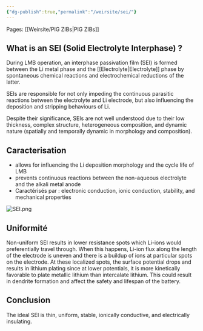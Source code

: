 ```yaml
---
{"dg-publish":true,"permalink":"/weirsite/sei/"}
---
```


Pages: [[Weirsite/PIG ZIBs\|PIG ZIBs]]
## What is an SEI (Solid Electrolyte Interphase) ?
During LMB operation, an interphase passivation film (SEI) is formed between the Li metal phase and the [[Electrolyte\|Electrolyte]] phase by spontaneous chemical reactions and electrochemical reductions of the latter. 

SEIs are responsible for not only impeding the continuous parasitic reactions between the electrolyte and Li electrode, but also influencing the deposition and stripping behaviours of Li. 

Despite their significance, SEIs are not well understood due to their low thickness, complex structure, heterogeneous composition, and dynamic nature (spatially and temporally dynamic in morphology and composition).

## Caracterisation
- allows for influencing the Li deposition morphology and the cycle life of LMB
- prevents continuous reactions between the non-aqueous electrolyte and the alkali metal anode
- Caractérisés par : electronic conduction, ionic conduction, stability, and mechanical properties

![SEI.png](/img/user/SEI.png)

## Uniformité 
Non-uniform SEI results in lower resistance spots which Li-ions would preferentially travel through. When this happens, Li-ion flux along the length of the electrode is uneven and there is a buildup of ions at particular spots on the electrode. At these localized spots, the surface potential drops and results in lithium plating since at lower potentials, it is more kinetically favorable to plate metallic lithium than intercalate lithium. This could result in dendrite formation and affect the safety and lifespan of the battery. 

## Conclusion
The ideal SEI is thin, uniform, stable, ionically conductive, and electrically insulating.